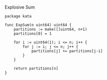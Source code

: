 Explosive Sum

    package kata
    
    func ExpSum(n uint64) uint64 {
        partitions := make([]uint64, n+1)
        partitions[0] = 1
    
        for i := uint64(1); i <= n; i++ {
            for j := i; j <= n; j++ {
                partitions[j] += partitions[j-i]
            }
        }
    
        return partitions[n]
    }

